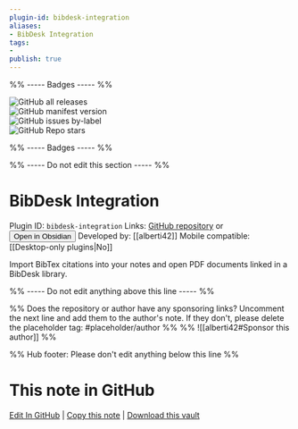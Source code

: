 ```yaml
---
plugin-id: bibdesk-integration
aliases:
- BibDesk Integration
tags: 
- 
publish: true
---
```


%% ----- Badges ----- %%

![GitHub all releases](https://img.shields.io/github/downloads/alberti42/obsidian-bibdesk-integration/total?color=573E7A&logo=github&style=for-the-badge)   
![GitHub manifest version](https://img.shields.io/github/manifest-json/v/alberti42/obsidian-bibdesk-integration?color=573E7A&logo=github&style=for-the-badge)   
![GitHub issues by-label](https://img.shields.io/github/issues/alberti42/obsidian-bibdesk-integration/help%20wanted?color=573E7A&logo=github&style=for-the-badge)   
![GitHub Repo stars](https://img.shields.io/github/stars/alberti42/obsidian-bibdesk-integration?color=573E7A&logo=github&style=for-the-badge)

%% ----- Badges ----- %%

%% ----- Do not edit this section ----- %%

# BibDesk Integration

Plugin ID: `bibdesk-integration`
Links: [GitHub repository](https://github.com/alberti42/obsidian-bibdesk-integration) or [<button id=HH>Open in Obsidian</button>](obsidian://show-plugin?id=bibdesk-integration)
Developed by: [[alberti42]]
Mobile compatible: [[Desktop-only plugins|No]]

Import BibTex citations into your notes and open PDF documents linked in a BibDesk library.

%% ----- Do not edit anything above this line ----- %% 

%% Does the repository or author have any sponsoring links? Uncomment the next line and add them to the author's note. If they don't, please delete the placeholder tag: #placeholder/author %%
%% ![[alberti42#Sponsor this author]] %%

%% Hub footer: Please don't edit anything below this line %%

# This note in GitHub

<span class="git-footer">[Edit In GitHub](https://github.dev/obsidian-community/obsidian-hub/blob/main/02%20-%20Community%20Expansions/02.05%20All%20Community%20Expansions/Plugins/bibdesk-integration.md "git-hub-edit-note") | [Copy this note](https://raw.githubusercontent.com/obsidian-community/obsidian-hub/main/02%20-%20Community%20Expansions/02.05%20All%20Community%20Expansions/Plugins/bibdesk-integration.md "git-hub-copy-note") | [Download this vault](https://github.com/obsidian-community/obsidian-hub/archive/refs/heads/main.zip "git-hub-download-vault") </span>
